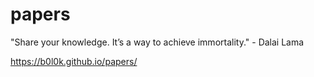 # papers
"Share your knowledge. It’s a way to achieve immortality." - Dalai Lama

https://b0l0k.github.io/papers/

